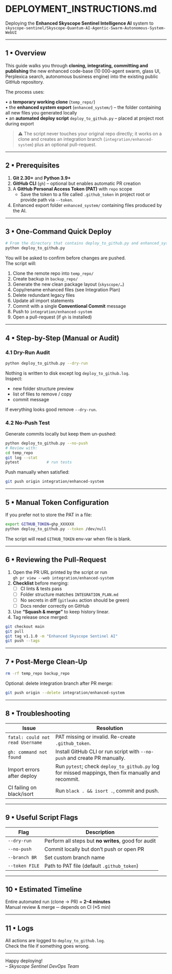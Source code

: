 # DEPLOYMENT_INSTRUCTIONS.md  
Deploying the **Enhanced Skyscope Sentinel Intelligence AI** system to  
`skyscope-sentinel/Skyscope-Quantum-AI-Agentic-Swarm-Autonomous-System-WebUI`

---

## 1 ▪ Overview  
This guide walks you through **cloning, integrating, committing and publishing** the new enhanced code-base (10 000-agent swarm, glass UI, Perplexica search, autonomous business engine) into the existing public GitHub repository.

The process uses:

• a **temporary working clone** (`temp_repo/`)  
• the **enhanced system export** (`enhanced_system/`) – the folder containing all new files you generated locally  
• an **automated deploy script** `deploy_to_github.py` – placed at project root during export

> ⚠️ The script never touches your original repo directly; it works on a clone and creates an integration branch (`integration/enhanced-system`) plus an optional pull-request.

---

## 2 ▪ Prerequisites  

1. **Git 2.30+** and **Python 3.9+**  
2. **GitHub CLI** (`gh`) – optional but enables automatic PR creation  
3. A **GitHub Personal Access Token (PAT)** with `repo` scope  
   - Save the token to a file called `.github_token` in project root or provide path via `--token`.
4. Enhanced export folder `enhanced_system/` containing files produced by the AI.

---

## 3 ▪ One-Command Quick Deploy  

```bash
# From the directory that contains deploy_to_github.py and enhanced_system/
python deploy_to_github.py
```

You will be asked to confirm before changes are pushed.  
The script will:

1. Clone the remote repo into `temp_repo/`  
2. Create backup in `backup_repo/`  
3. Generate the new clean package layout (`skyscope/…`)  
4. Copy/rename enhanced files (see Integration Plan)  
5. Delete redundant legacy files  
6. Update all import statements  
7. Commit with a single **Conventional Commit** message  
8. Push to `integration/enhanced-system`  
9. Open a pull-request (if `gh` is installed)

---

## 4 ▪ Step-by-Step (Manual or Audit)

### 4.1 Dry-Run Audit  

```bash
python deploy_to_github.py --dry-run
```

Nothing is written to disk except log `deploy_to_github.log`.  
Inspect:

* new folder structure preview  
* list of files to remove / copy  
* commit message

If everything looks good remove `--dry-run`.

### 4.2 No-Push Test  

Generate commits locally but keep them un-pushed:

```bash
python deploy_to_github.py --no-push
# Review with:
cd temp_repo
git log --stat
pytest            # run tests
```

Push manually when satisfied:

```bash
git push origin integration/enhanced-system
```

---

## 5 ▪ Manual Token Configuration  

If you prefer not to store the PAT in a file:

```bash
export GITHUB_TOKEN=ghp_XXXXXX
python deploy_to_github.py --token /dev/null
```

The script will read `GITHUB_TOKEN` env-var when file is blank.

---

## 6 ▪ Reviewing the Pull-Request  

1. Open the PR URL printed by the script or run  
   `gh pr view --web integration/enhanced-system`  
2. **Checklist** before merging:  
   - [ ] CI lints & tests pass  
   - [ ] Folder structure matches `INTEGRATION_PLAN.md`  
   - [ ] No secrets in diff (`gitleaks` action should be green)  
   - [ ] Docs render correctly on GitHub  
3. Use **“Squash & merge”** to keep history linear.  
4. Tag release once merged:

```bash
git checkout main
git pull
git tag v1.1.0 -m "Enhanced Skyscope Sentinel AI"
git push --tags
```

---

## 7 ▪ Post-Merge Clean-Up  

```bash
rm -rf temp_repo backup_repo
```

Optional: delete integration branch after PR merge:

```bash
git push origin --delete integration/enhanced-system
```

---

## 8 ▪ Troubleshooting  

| Issue | Resolution |
|-------|------------|
| `fatal: could not read Username` | PAT missing or invalid. Re-create `.github_token`. |
| `gh: command not found` | Install GitHub CLI or run script with `--no-push` and create PR manually. |
| Import errors after deploy | Run `pytest`; check `deploy_to_github.py` log for missed mappings, then fix manually and recommit. |
| CI failing on black/isort | Run `black . && isort .`, commit and push. |

---

## 9 ▪ Useful Script Flags  

| Flag | Description |
|------|-------------|
| `--dry-run` | Perform all steps but **no writes**, good for audit |
| `--no-push` | Commit locally but don’t push or open PR |
| `--branch BR` | Set custom branch name |
| `--token FILE` | Path to PAT file (default `.github_token`) |

---

## 10 ▪ Estimated Timeline  

Entire automated run (clone → PR) ≈ **2–4 minutes**  
Manual review & merge ─ depends on CI (≈5 min)

---

## 11 ▪ Logs  

All actions are logged to `deploy_to_github.log`.  
Check the file if something goes wrong.

---

Happy deploying!  
_– Skyscope Sentinel DevOps Team_  
